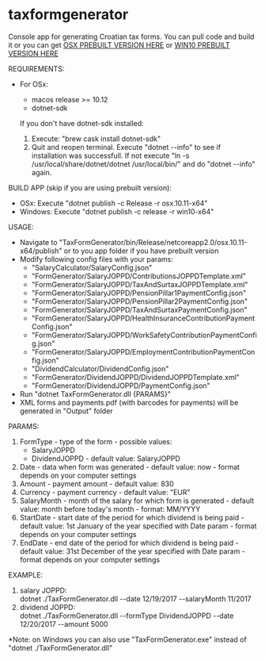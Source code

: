 # taxformgenerator
Console app for generating Croatian tax forms. You can pull code and build it or you can get [OSX PREBUILT VERSION HERE](https://github.com/jbojcic1/taxformgenerator/releases/download/v1.3.0/TaxFormGenerator-osx.10.11-x64.zip) or [WIN10 PREBUILT VERSION HERE](https://github.com/jbojcic1/taxformgenerator/releases/download/v1.3.0/TaxFormGenerator-win10-x64.zip)

REQUIREMENTS: 
  * For OSx:
    - macos release >= 10.12
    - dotnet-sdk
    
    If you don't have dotnet-sdk installed:
     1. Execute: "brew cask install dotnet-sdk"
     2. Quit and reopen terminal. Execute "dotnet --info" to see if installation was successfull. 
       If not execute "ln -s /usr/local/share/dotnet/dotnet /usr/local/bin/" and do "dotnet --info" again.


BUILD APP (skip if you are using prebuilt version):
  - OSx: Execute "dotnet publish -c Release -r osx.10.11-x64"
  - Windows: Execute "dotnet publish -c release -r win10-x64"


USAGE:
  - Navigate to "TaxFormGenerator/bin/Release/netcoreapp2.0/osx.10.11-x64/publish" or to you app folder if you have prebuilt version
  - Modify following config files with your params:
      * "SalaryCalculator/SalaryConfig.json"
      * "FormGenerator/SalaryJOPPD/ContributionsJOPPDTemplate.xml"
      * "FormGenerator/SalaryJOPPD/TaxAndSurtaxJOPPDTemplate.xml"
      * "FormGenerator/SalaryJOPPD/PensionPillar1PaymentConfig.json"
      * "FormGenerator/SalaryJOPPD/PensionPillar2PaymentConfig.json"
      * "FormGenerator/SalaryJOPPD/TaxAndSurtaxPaymentConfig.json"
      * "FormGenerator/SalaryJOPPD/HealthInsuranceContributionPaymentConfig.json"
      * "FormGenerator/SalaryJOPPD/WorkSafetyContributionPaymentConfig.json"
      * "FormGenerator/SalaryJOPPD/EmploymentContributionPaymentConfig.json"
      * "DividendCalculator/DividendConfig.json"
      * "FormGenerator/DividendJOPPD/DividendJOPPDTemplate.xml"
      * "FormGenerator/DividendJOPPD/PaymentConfig.json"
  - Run "dotnet TaxFormGenerator.dll {PARAMS}"
  - XML forms and payments.pdf (with barcodes for payments) will be generated in "Output" folder


PARAMS:
  1) FormType
    - type of the form
    - possible values: 
        * SalaryJOPPD
        * DividendJOPPD
    - default value: SalaryJOPPD
  2) Date
    - data when form was generated
    - default value: now
    - format depends on your computer settings
  3) Amount
    - payment amount
    - default value: 830
  4) Currency
    - payment currency
    - default value: "EUR"
  5) SalaryMonth
    - month of the salary for which form is generated
    - default value: month before today's month
    - format: MM/YYYY
  6) StartDate
    - start date of the period for which dividend is being paid
    - default value: 1st January of the year specified with Date param
    - format depends on your computer settings
  7) EndDate
    - end date of the period for which dividend is being paid
    - default value: 31st December of the year specified with Date param
    - format depends on your computer settings


EXAMPLE:
  1) salary JOPPD:    
        dotnet ./TaxFormGenerator.dll --date 12/19/2017 --salaryMonth 11/2017
  2) dividend JOPPD:  
        dotnet ./TaxFormGenerator.dll --formType DividendJOPPD --date 12/20/2017 --amount 5000
  
  *Note: on Windows you can also use "TaxFormGenerator.exe" instead of "dotnet ./TaxFormGenerator.dll"
